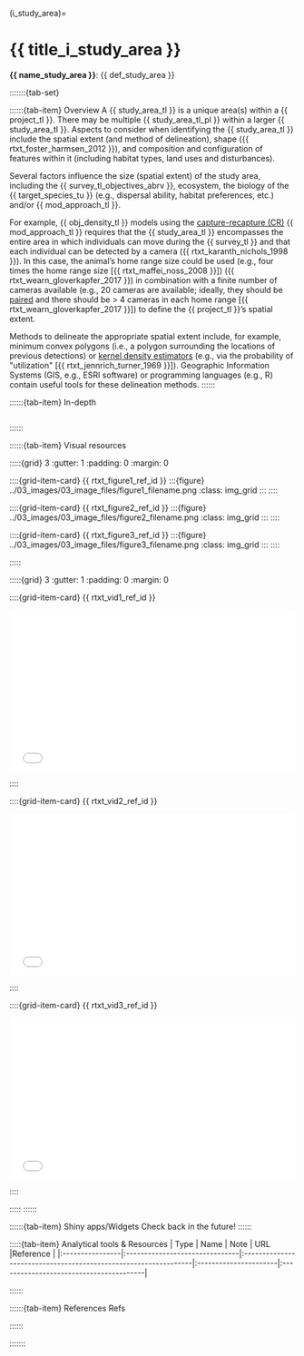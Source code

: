 ﻿---
jupytext:
  formats: md:myst
  text_representation:
    extension: .md
    format_name: myst
    format_version: 0.17.2 <!--0.13-->
    jupytext_version: 1.16.4 <!-- 6.5.4-->
kernelspec:
  display_name: Python 3
  language: python
  name: python3
editor_options:
  markdown:
    wrap: none
---
(i_study_area)=
# {{ title_i_study_area }}

<!--
:::{hint}
replace me with text
:::
-->

**{{ name_study_area }}**: {{ def_study_area }}

:::::::{tab-set}

::::::{tab-item} Overview
A {{ study_area_tl }} is a unique area(s) within a {{ project_tl }}. There may be multiple {{ study_area_tl_pl }} within a larger {{ study_area_tl }}. Aspects to consider when identifying the {{ study_area_tl }} include the spatial extent (and method of delineation), shape ({{ rtxt_foster_harmsen_2012 }}), and composition and configuration of features within it (including habitat types, land uses and disturbances).

Several factors influence the size (spatial extent) of the study area, including the {{ survey_tl_objectives_abrv }}, ecosystem, the biology of the {{ target_species_tu }} (e.g., dispersal ability, habitat preferences, etc.) and/or {{ mod_approach_tl }}.

For example, {{ obj_density_tl }} models using the [capture-recapture (CR)](#mod_cr_cmr) {{ mod_approach_tl }} requires that the {{ study_area_tl }} encompasses the entire area in which individuals can move during the {{ survey_tl }} and that each individual can be detected by a camera ({{ rtxt_karanth_nichols_1998 }}). In this case, the animal’s home range size could be used (e.g., four times the home range size [{{ rtxt_maffei_noss_2008 }}]) ({{ rtxt_wearn_gloverkapfer_2017 }}) in combination with a finite number of cameras available (e.g., 20 cameras are available; ideally, they should be [paired](#sampledesign_paired) and there should be \> 4 cameras in each home range [{{ rtxt_wearn_gloverkapfer_2017 }}]) to define the {{ project_tl }}’s spatial extent.

Methods to delineate the appropriate spatial extent include, for example, minimum convex polygons (i.e., a polygon surrounding the locations of previous detections) or [kernel density estimators](#kernel_density_estimator) (e.g., via the probability of "utilization" \[{{ rtxt_jennrich_turner_1969 }}\]). Geographic Information Systems (GIS, e.g., ESRI software) or programming languages (e.g., R) contain useful tools for these delineation methods.
::::::

::::::{tab-item} In-depth
```{include} include/00_coming_soon.md
```
::::::

::::::{tab-item} Visual resources

:::::{grid} 3
:gutter: 1
:padding: 0
:margin: 0

::::{grid-item-card} {{ rtxt_figure1_ref_id }}
:::{figure} ../03_images/03_image_files/figure1_filename.png
:class: img_grid
:::
::::

::::{grid-item-card} {{ rtxt_figure2_ref_id }}
:::{figure} ../03_images/03_image_files/figure2_filename.png
:class: img_grid
:::
::::

::::{grid-item-card} {{ rtxt_figure3_ref_id }}
:::{figure} ../03_images/03_image_files/figure3_filename.png
:class: img_grid
:::
::::

:::::

:::::{grid} 3
:gutter: 1
:padding: 0
:margin: 0

::::{grid-item-card} {{ rtxt_vid1_ref_id }}
<div><div style="position:relative;padding-top:56.25%;"><iframe src="vid1_url" loading="lazy" frameborder="0" allowfullscreen style="position:absolute;top:0;left:0;width:100%;height:100%;"></iframe></div></div>

::::

::::{grid-item-card} {{ rtxt_vid2_ref_id }}
<div><div style="position:relative;padding-top:56.25%;"><iframe src="vid2_url" loading="lazy" frameborder="0" allowfullscreen style="position:absolute;top:0;left:0;width:100%;height:100%;"></iframe></div></div>

::::

::::{grid-item-card} {{ rtxt_vid3_ref_id }}
<div><div style="position:relative;padding-top:56.25%;"><iframe src="vid3_url" loading="lazy" frameborder="0" allowfullscreen style="position:absolute;top:0;left:0;width:100%;height:100%;"></iframe></div></div>

::::

:::::
::::::

::::::{tab-item} Shiny apps/Widgets
Check back in the future!
::::::

:::::{tab-item} Analytical tools & Resources
| Type | Name | Note | URL |Reference |
|:----------------|:-------------------------------|:----------------------------------------------------------------|:----------------------|:----------------------------------------|
<!-- END_RESOURCE_TABLE -->
::::::

::::::{tab-item} References
Refs

::::::

:::::::
